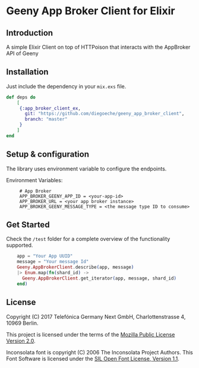 # Geeny App Broker Client for Elixir

## Introduction

A simple Elixir Client on top of HTTPoison that interacts with the AppBroker API of Geeny

## Installation

Just include the dependency in your `mix.exs` file.

```elixir
def deps do
	[
     {:app_broker_client_ex,
       git: "https://github.com/diegoeche/geeny_app_broker_client",
       branch: "master"
     }
	]
end
```

## Setup & configuration

The library uses environment variable to configure the endpoints.

Environment Variables:
```
     # App Broker
     APP_BROKER_GEENY_APP_ID = <your-app-id>
     APP_BROKER_URL = <your app broker instance>
     APP_BROKER_GEENY_MESSAGE_TYPE = <the message type ID to consume>
```


## Get Started

Check the `/test` folder for a complete overview of the functionality supported.

```elixir
    app = "Your App UUID"
    message = "Your message Id"
    Geeny.AppBrokerClient.describe(app, message)
    |> Enum.map(fn(shard_id) ->
      Geeny.AppBrokerClient.get_iterator(app, message, shard_id)
    end)
```

## License

Copyright (C) 2017 Telefónica Germany Next GmbH, Charlottenstrasse 4, 10969 Berlin.

This project is licensed under the terms of the [Mozilla Public License Version 2.0](LICENSE.md).

Inconsolata font is copyright (C) 2006 The Inconsolata Project Authors. This Font Software is licensed under the [SIL Open Font License, Version 1.1](OFL.txt).
